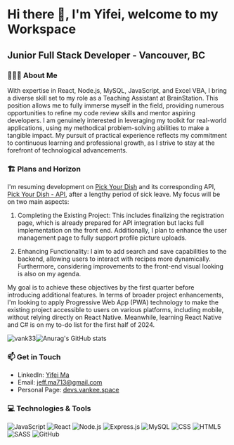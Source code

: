 
# Hi there 👋, I'm Yifei, welcome to my Workspace #

## **Junior Full Stack Developer - Vancouver, BC** ##

### 🙋🏻‍♂️ About Me ###

With expertise in React, Node.js, MySQL, JavaScript, and Excel VBA, I bring a diverse skill set to my role as a Teaching Assistant at BrainStation. This position allows me to fully immerse myself in the field, providing numerous opportunities to refine my code review skills and mentor aspiring developers. I am genuinely interested in leveraging my toolkit for real-world applications, using my methodical problem-solving abilities to make a tangible impact. My pursuit of practical experience reflects my commitment to continuous learning and professional growth, as I strive to stay at the forefront of technological advancements.

### 🏗️ Plans and Horizon ###

I'm resuming development on [Pick Your Dish](https://github.com/VanK33/PickYourDish) and its corresponding API, [Pick Your Dish - API](https://github.com/VanK33/PickYourDish-api), after a lengthy period of sick leave. My focus will be on two main aspects:

1. Completing the Existing Project: This includes finalizing the registration page, which is already prepared for API integration but lacks full implementation on the front end. Additionally, I plan to enhance the user management page to fully support profile picture uploads.

2. Enhancing Functionality: I aim to add search and save capabilities to the backend, allowing users to interact with recipes more dynamically. Furthermore, considering improvements to the front-end visual looking is also on my agenda.

My goal is to achieve these objectives by the first quarter before introducing additional features. In terms of broader project enhancements, I'm looking to apply Progressive Web App (PWA) technology to make the existing project accessible to users on various platforms, including mobile, without relying directly on React Native. Meanwhile, learning React Native and C# is on my to-do list for the first half of 2024.


<div style="display: flex; justify-content: flex-start; align-items: center;">
    <img style="width: 40%, height: 100px" src="https://github-readme-streak-stats.herokuapp.com/?user=vank33&show_icons=true&theme=radical" alt="vank33" />
    <img style="width: 40%, height: 100px" src="https://github-readme-stats.vercel.app/api?username=VanK33&show_icons=true&theme=radical&count_private=true" alt="Anurag's GitHub stats" />
</div>


### 📫 Get in Touch
- LinkedIn: [Yifei Ma](https://www.linkedin.com/in/jeff-yifei-ma)
- Email: [jeff.ma713@gmail.com](mailto:jeff.ma713@gmail.com.com)
- Personal Page: [devs.vankee.space](https://devs.vankee.space)

### 💻 Technologies & Tools
![JavaScript](https://img.shields.io/badge/-JavaScript-%23F7DF1E?style=flat-square&logo=javascript&logoColor=black)
![React](https://img.shields.io/badge/-React-%23282C34?style=flat-square&logo=react)
![Node.js](https://img.shields.io/badge/-Node.js-%23339933?style=flat-square&logo=node.js&logoColor=white)
![Express.js](https://img.shields.io/badge/-Express.js-%23000000?style=flat-square&logo=express)
![MySQL](https://img.shields.io/badge/-MySQL-%234479A1?style=flat-square&logo=mysql&logoColor=white)
![CSS](https://img.shields.io/badge/-CSS3-%231572B6?style=flat-square&logo=css3)
![HTML5](https://img.shields.io/badge/-HTML5-%23E34F26?style=flat-square&logo=html5&logoColor=white)
![SASS](https://img.shields.io/badge/-SASS-%23CC6699?style=flat-square&logo=sass&logoColor=white)
![GitHub](https://img.shields.io/badge/-GitHub-%23181717?style=flat-square&logo=github)



